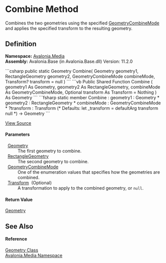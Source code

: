 # Combine Method


Combines the two geometries using the specified <a href="T_Avalonia_Media_GeometryCombineMode">GeometryCombineMode</a> and applies the specified transform to the resulting geometry.



## Definition
**Namespace:** <a href="N_Avalonia_Media">Avalonia.Media</a>  
**Assembly:** Avalonia.Base (in Avalonia.Base.dll) Version: 11.2.0

<Tabs groupId="api-code-preview">
<TabItem value="csharp" label="C#">
```csharp
public static Geometry Combine(
	Geometry geometry1,
	RectangleGeometry geometry2,
	GeometryCombineMode combineMode,
	Transform? transform = null
)
```
</TabItem>
<TabItem value="vb" label="VB">
```vb
Public Shared Function Combine ( 
	geometry1 As Geometry,
	geometry2 As RectangleGeometry,
	combineMode As GeometryCombineMode,
	Optional transform As Transform = Nothing
) As Geometry
```
</TabItem>
<TabItem value="fsharp" label="F#">
```fsharp
static member Combine : 
        geometry1 : Geometry * 
        geometry2 : RectangleGeometry * 
        combineMode : GeometryCombineMode * 
        ?transform : Transform 
(* Defaults:
        let _transform = defaultArg transform null
*)
-> Geometry 
```
</TabItem>
</Tabs>



<a href="https://github.com/AvaloniaUI/Avalonia/tree/master/src/Avalonia.Base/Media/Geometry.cs#L237" title="View the source code">View Source</a>



#### Parameters
<dl><dt>  <a href="T_Avalonia_Media_Geometry">Geometry</a></dt><dd>The first geometry to combine.</dd><dt>  <a href="T_Avalonia_Media_RectangleGeometry">RectangleGeometry</a></dt><dd>The second geometry to combine.</dd><dt>  <a href="T_Avalonia_Media_GeometryCombineMode">GeometryCombineMode</a></dt><dd>One of the enumeration values that specifies how the geometries are combined.</dd><dt>  <a href="T_Avalonia_Media_Transform">Transform</a>  (Optional)</dt><dd>A transformation to apply to the combined geometry, or <code>null</code>.</dd></dl>

#### Return Value
<a href="T_Avalonia_Media_Geometry">Geometry</a>  


## See Also


#### Reference
<a href="T_Avalonia_Media_Geometry">Geometry Class</a>  
<a href="N_Avalonia_Media">Avalonia.Media Namespace</a>  

